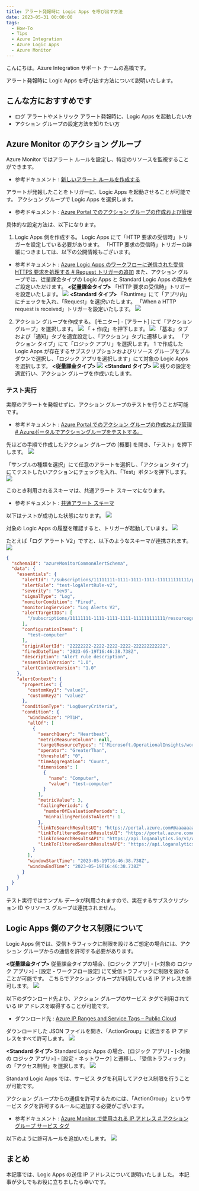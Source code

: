 ```yaml
---
title: アラート発報時に Logic Apps を呼び出す方法
date: 2023-05-31 00:00:00
tags:
  - How-To
  - Tips
  - Azure Integration
  - Azure Logic Apps 
  - Azure Monitor
---
```


こんにちは。Azure Integration サポート チームの髙橋です。

アラート発報時に Logic Apps を呼び出す方法について説明いたします。

<!-- more -->

## こんな方におすすめです
- ログ アラートやメトリック アラート発報時に、Logic Apps を起動したい方
- アクション グループの設定方法を知りたい方

## Azure Monitor のアクション グループ
Azure Monitor ではアラート ルールを設定し、特定のリソースを監視することができます。
- 参考ドキュメント : [新しいアラート ルールを作成する](https://learn.microsoft.com/ja-jp/azure/azure-monitor/alerts/alerts-create-new-alert-rule?tabs=metric)

アラートが発報したことをトリガーに、Logic Apps を起動させることが可能です。
アクション グループで Logic Apps を選択します。
- 参考ドキュメント : [Azure Portal でのアクション グループの作成および管理](https://learn.microsoft.com/ja-jp/azure/azure-monitor/alerts/action-groups)

具体的な設定方法は、以下になります。

1. Logic Apps 側を作成する。
Logic Apps にて「HTTP 要求の受信時」トリガーを設定している必要があります。
「HTTP 要求の受信時」トリガーの詳細につきましては、以下の公開情報もございます。
- 参考ドキュメント : [Azure Logic Apps のワークフローに送信された受信 HTTPS 要求を処理する # Request トリガーの追加](https://learn.microsoft.com/ja-jp/azure/connectors/connectors-native-reqres?tabs=consumption#add-a-request-trigger)
また、アクション グループでは、従量課金タイプの Logic Apps と Standard Logic Apps の両方をご設定いただけます。
**<従量課金タイプ>**
「HTTP 要求の受信時」トリガーを設定いたします。
![](./actionGroupSetting/actionGroupSetting01.jpg)
**<Standard タイプ>**
「Runtime」にて「アプリ内」にチェックを入れ、「Request」を選択いたします。
「When a HTTP request is received」トリガーを設定いたします。
![](./actionGroupSetting/actionGroupSetting02.jpg)

2. アクション グループを作成する。
[モニター] - [アラート] にて「アクション グループ」を選択します。
![](./actionGroupSetting/actionGroupSetting03.jpg)
「 + 作成」を押下します。
![](./actionGroupSetting/actionGroupSetting04.jpg)
「基本」タブおよび「通知」タブを適宜設定し、「アクション」タブに遷移します。
「アクション タイプ」にて「ロジック アプリ」を選択します。
1 で作成した Logic Apps が存在するサブスクリプションおよびリソース グループをプルダウンで選択し、「ロジック アプリを選択します」にて対象の Logic Apps を選択します。
**<従量課金タイプ>**
![](./actionGroupSetting/actionGroupSetting05.jpg)
**<Standard タイプ>**
![](./actionGroupSetting/actionGroupSetting06.jpg)
残りの設定を適宜行い、アクション グループを作成いたします。

### テスト実行
実際のアラートを発報せずに、アクション グループのテストを行うことが可能です。
- 参考ドキュメント : [Azure Portal でのアクション グループの作成および管理 # Azureポータルでアクショングループをテストする。](https://learn.microsoft.com/ja-jp/azure/azure-monitor/alerts/action-groups#test-an-action-group-in-the-azure-portal)

先ほどの手順で作成したアクション グループの [概要] を開き、「テスト」を押下します。
![](./actionGroupSetting/actionGroupSetting07.jpg)

「サンプルの種類を選択」にて任意のアラートを選択し、「アクション タイプ」にてテストしたいアクションにチェックを入れ、「Test」ボタンを押下します。
![](./actionGroupSetting/actionGroupSetting08.jpg)

このとき利用されるスキーマは、共通アラート スキーマになります。
- 参考ドキュメント : [共通アラート スキーマ](https://learn.microsoft.com/ja-jp/azure/azure-monitor/alerts/alerts-common-schema)

以下はテストが成功した状態になります。
![](./actionGroupSetting/actionGroupSetting09.jpg)

対象の Logic Apps の履歴を確認すると、トリガーが起動しています。
![](./actionGroupSetting/actionGroupSetting10.jpg)

たとえば「ログ アラート V2」ですと、以下のようなスキーマが連携されます。
![](./actionGroupSetting/actionGroupSetting11.jpg)

```json
{
  "schemaId": "azureMonitorCommonAlertSchema",
  "data": {
    "essentials": {
      "alertId": "/subscriptions/11111111-1111-1111-1111-111111111111/providers/Microsoft.AlertsManagement/alerts/12345678-1234-1234-1234-1234567890ab",
      "alertRule": "test-logAlertRule-v2",
      "severity": "Sev3",
      "signalType": "Log",
      "monitorCondition": "Fired",
      "monitoringService": "Log Alerts V2",
      "alertTargetIDs": [
        "/subscriptions/11111111-1111-1111-1111-111111111111/resourcegroups/test-RG/providers/microsoft.operationalinsights/workspaces/test-logAnalyticsWorkspace"
      ],
      "configurationItems": [
        "test-computer"
      ],
      "originAlertId": "22222222-2222-2222-2222-222222222222",
      "firedDateTime": "2023-05-19T16:46:38.738Z",
      "description": "Alert rule description",
      "essentialsVersion": "1.0",
      "alertContextVersion": "1.0"
    },
    "alertContext": {
      "properties": {
        "customKey1": "value1",
        "customKey2": "value2"
      },
      "conditionType": "LogQueryCriteria",
      "condition": {
        "windowSize": "PT1H",
        "allOf": [
          {
            "searchQuery": "Heartbeat",
            "metricMeasureColumn": null,
            "targetResourceTypes": "['Microsoft.OperationalInsights/workspaces']",
            "operator": "GreaterThan",
            "threshold": "0",
            "timeAggregation": "Count",
            "dimensions": [
              {
                "name": "Computer",
                "value": "test-computer"
              }
            ],
            "metricValue": 3,
            "failingPeriods": {
              "numberOfEvaluationPeriods": 1,
              "minFailingPeriodsToAlert": 1
            },
            "linkToSearchResultsUI": "https://portal.azure.com#@aaaaaaaa-aaaa-aaaa-aaaa-aaaaaaaaaaaa/blade/Microsoft_Azure_Monitoring_Logs/LogsBlade/source/Alerts.EmailLinks/scope/%7B%22resources%22%3A%5B%7B%22resourceId%22%3A%22%2Fsubscriptions%2F11111111-1111-1111-1111-111111111111%2FresourceGroups%2Ftest-RG%2Fproviders%2FMicrosoft.OperationalInsights%2Fworkspaces%2Ftest-logAnalyticsWorkspace%22%7D%5D%7D/q/aBcDeFgHiJkLmNaBcDeFgHiJkLmNaBcDeFgHiJkLmNaBcDeFgHiJkLmN1234567890ZAZBZiaGBlaG5lbKlnAAFRmnp6WNUZoqvTBAA%3D/prettify/1/timespan/2021-11-16T10%3a17%3a39.0000000Z%2f2021-11-16T11%3a17%3a39.0000000Z",
            "linkToFilteredSearchResultsUI": "https://portal.azure.com#@aaaaaaaa-aaaa-aaaa-aaaa-aaaaaaaaaaaa/blade/Microsoft_Azure_Monitoring_Logs/LogsBlade/source/Alerts.EmailLinks/scope/%7B%22resources%22%3A%5B%7B%22resourceId%22%3A%22%2Fsubscriptions%2F11111111-1111-1111-1111-111111111111%2FresourceGroups%2Ftest-RG%2Fproviders%2FMicrosoft.OperationalInsights%2Fworkspaces%2Ftest-logAnalyticsWorkspace%22%7D%5D%7D/q/aBcDeFgHiJkLmN%2Fl35oOTZoKioEOouaBcDeFgHiJkLmN%2BaBcDeFgHiJkLmN%2BaBcDeFgHiJkLmN7HHgOCZTR0Ak%2FaBcDeFgHiJkLmN1234567890Ltcw%2FOqZS%2FuX0L5d%2Bx3iMHNzQiu3Y%2BzsjpFSWlOzgA87vAxeHW2MoAtQxe6OUvVrZR3XYZPXrd%2FIE/prettify/1/timespan/2021-11-16T10%3a17%3a39.0000000Z%2f2021-11-16T11%3a17%3a39.0000000Z",
            "linkToSearchResultsAPI": "https://api.loganalytics.io/v1/workspaces/bbbbbbbb-bbbb-bbbb-bbbb-bbbbbbbbbbbb/query?query=Heartbeat%7C%20where%20TimeGenerated%20between%28datetime%282021-11-16T10%3A17%3A39.0000000Z%29..datetime%282021-11-16T11%3A17%3A39.0000000Z%29%29&timespan=2021-11-16T10%3a17%3a39.0000000Z%2f2021-11-16T11%3a17%3a39.0000000Z",
            "linkToFilteredSearchResultsAPI": "https://api.loganalytics.io/v1/workspaces/bbbbbbbb-bbbb-bbbb-bbbb-bbbbbbbbbbbb/query?query=Heartbeat%7C%20where%20TimeGenerated%20between%28datetime%282021-11-16T10%3A17%3A39.0000000Z%29..datetime%282021-11-16T11%3A17%3A39.0000000Z%29%29%7C%20where%20tostring%28Computer%29%20%3D%3D%20%27test-computer%27&timespan=2021-11-16T10%3a17%3a39.0000000Z%2f2021-11-16T11%3a17%3a39.0000000Z"
          }
        ],
        "windowStartTime": "2023-05-19T16:46:38.738Z",
        "windowEndTime": "2023-05-19T16:46:38.738Z"
      }
    }
  }
}
```
テスト実行ではサンプル データが利用されますので、実在するサブスクリプション ID やリソース グループは連携されません。

## Logic Apps 側のアクセス制限について
Logic Apps 側では、受信トラフィックに制限を設けるご想定の場合には、アクション グループからの通信を許可する必要があります。

**<従量課金タイプ>**
従量課金タイプの場合、[ロジック アプリ] - [<対象の ロジック アプリ>] - [設定 - ワークフロー設定] にて受信トラフィックに制限を設けることが可能です。
こちらでアクション グループが利用している IP アドレスを許可します。
![](./actionGroupSetting/actionGroupSetting12.jpg)

以下のダウンロード先より、アクション グループのサービス タグで利用されている IP アドレスを取得することが可能です。
- ダウンロード先 : [Azure IP Ranges and Service Tags – Public Cloud](https://www.microsoft.com/en-us/download/details.aspx?id=56519)

ダウンロードした JSON ファイルを開き、「ActionGroup」に該当する IP アドレスをすべて許可します。
![](./actionGroupSetting/actionGroupSetting13.jpg)

**<Standard タイプ>**
Standard Logic Apps の場合、[ロジック アプリ] - [<対象の ロジック アプリ>] - [設定 - ネットワーク] と遷移し、「受信トラフィック」の「アクセス制限」を選択します。
![](./actionGroupSetting/actionGroupSetting14.jpg)

Standard Logic Apps では、サービス タグを利用してアクセス制限を行うことが可能です。

アクション グループからの通信を許可するためには、「ActionGroup」というサービス タグを許可するルールに追加する必要がございます。
- 参考ドキュメント : [Azure Monitor で使用される IP アドレス # アクション グループ サービス タグ](https://learn.microsoft.com/ja-jp/azure/azure-monitor/app/ip-addresses#action-group-service-tag)

以下のように許可ルールを追加いたします。
![](./actionGroupSetting/actionGroupSetting15.jpg)

## まとめ
本記事では、Logic Apps の送信 IP アドレスについて説明いたしました。
本記事が少しでもお役に立ちましたら幸いです。